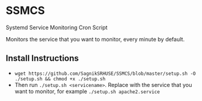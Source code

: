 # SSMCS
Systemd Service Monitoring Cron Script

Monitors the service that you want to monitor, every minute by default.

## Install Instructions

- `wget https://github.com/SagnikSRHUSE/SSMCS/blob/master/setup.sh -O ./setup.sh && chmod +x ./setup.sh`
- Then run `./setup.sh <servicename>`. Replace <servicename> with the service that you want to monitor, for example `./setup.sh apache2.service`
